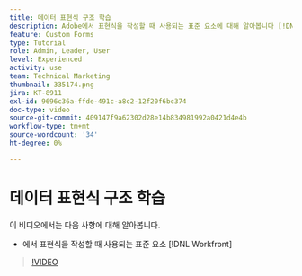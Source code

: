 ```yaml
---
title: 데이터 표현식 구조 학습
description: Adobe에서 표현식을 작성할 때 사용되는 표준 요소에 대해 알아봅니다 [!DNL Workfront].
feature: Custom Forms
type: Tutorial
role: Admin, Leader, User
level: Experienced
activity: use
team: Technical Marketing
thumbnail: 335174.png
jira: KT-8911
exl-id: 9696c36a-ffde-491c-a8c2-12f20f6bc374
doc-type: video
source-git-commit: 409147f9a62302d28e14b834981992a0421d4e4b
workflow-type: tm+mt
source-wordcount: '34'
ht-degree: 0%

---
```


# 데이터 표현식 구조 학습

이 비디오에서는 다음 사항에 대해 알아봅니다.

* 에서 표현식을 작성할 때 사용되는 표준 요소 [!DNL Workfront]

>[!VIDEO](https://video.tv.adobe.com/v/335174/?quality=12&learn=on)
